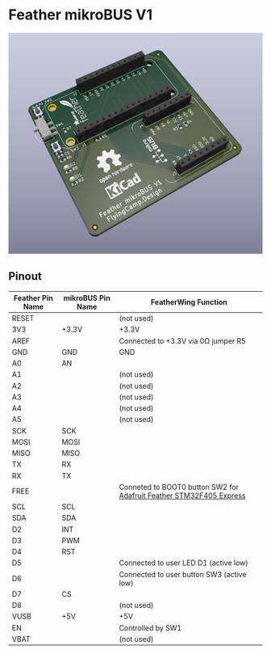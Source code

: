 # Feather mikroBUS V1

![](images/feather-mikrobus-v1.png)

## Pinout

| Feather Pin Name | mikroBUS Pin Name | FeatherWing Function                                         |
| ---------------- | ----------------- | ------------------------------------------------------------ |
| RESET            |                   | (not used)                                                   |
| 3V3              | +3.3V             | +3.3V                                                        |
| AREF             |                   | Connected to +3.3V via 0Ω jumper R5                          |
| GND              | GND               | GND                                                          |
| A0               | AN                |                                                              |
| A1               |                   | (not used)                                                   |
| A2               |                   | (not used)                                                   |
| A3               |                   | (not used)                                                   |
| A4               |                   | (not used)                                                   |
| A5               |                   | (not used)                                                   |
| SCK              | SCK               |                                                              |
| MOSI             | MOSI              |                                                              |
| MISO             | MISO              |                                                              |
| TX               | RX                |                                                              |
| RX               | TX                |                                                              |
| FREE             |                   | Conneted to BOOT0 button SW2 for [Adafruit Feather STM32F405 Express](https://www.adafruit.com/product/4382) |
| SCL              | SCL               |                                                              |
| SDA              | SDA               |                                                              |
| D2               | INT               |                                                              |
| D3               | PWM               |                                                              |
| D4               | RST               |                                                              |
| D5               |                   | Connected to user LED D1 (active low)                        |
| D6               |                   | Connected to user button SW3 (active low)                    |
| D7               | CS                |                                                              |
| D8               |                   | (not used)                                                   |
| VUSB             | +5V               | +5V                                                          |
| EN               |                   | Controlled by SW1                                            |
| VBAT             |                   | (not used)                                                   |

